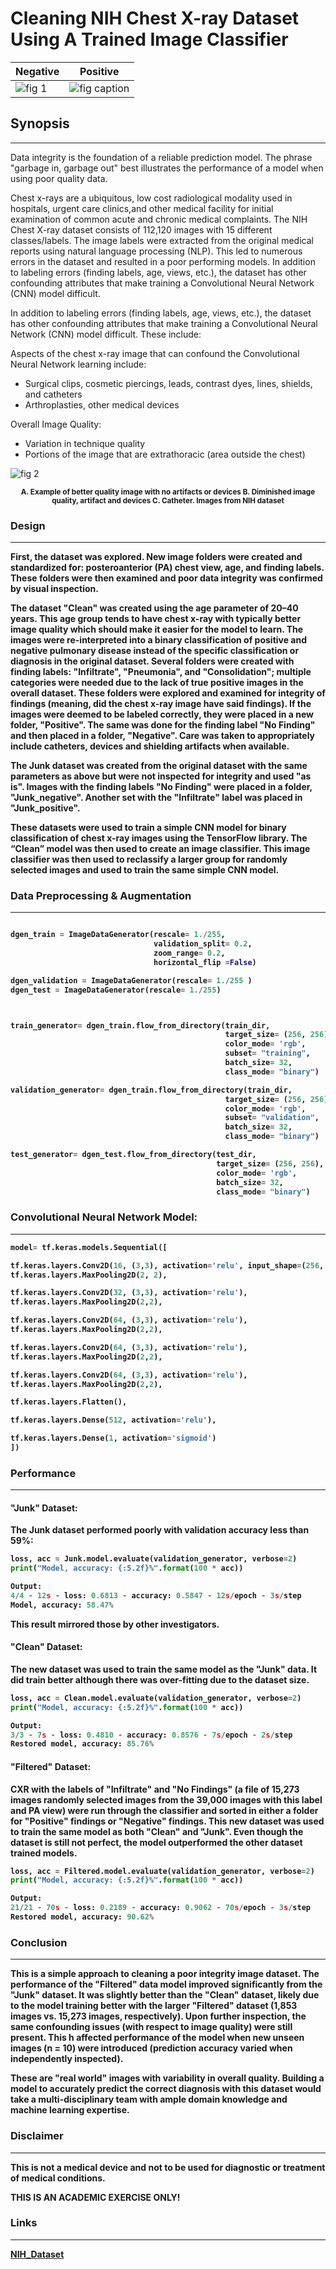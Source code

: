 [//]: <> (title)
# **Cleaning NIH Chest X-ray Dataset Using A Trained Image Classifier**




Negative  | Positive
------------- | -------------
![fig 1](https://github.com/Patrick-Frisella/Patrick-Frisella/blob/main/2.png)  | ![fig caption](https://github.com/Patrick-Frisella/Patrick-Frisella/blob/main/4.png)









## **Synopsis**
---

Data integrity is the foundation of a reliable prediction model. The phrase "garbage in, garbage out" best illustrates the performance of a model when using poor quality data.

Chest x-rays are a ubiquitous, low cost radiological modality used in hospitals, urgent care clinics,and other medical facility for initial examination of common acute and chronic medical complaints. The NIH Chest X-ray dataset consists of 112,120 images with 15 different classes/labels. The image labels were extracted from the original medical reports using natural language processing (NLP). This led to numerous errors in the dataset and resulted in a poor performing models. In addition to labeling errors (finding labels, age, views, etc.), the dataset has other confounding attributes that make training a Convolutional Neural Network (CNN) model difficult.

In addition to labeling errors (finding labels, age, views, etc.), the dataset has other confounding attributes that
make training a Convolutional Neural Network (CNN) model difficult.
These include:

Aspects of the chest x-ray image that can confound the Convolutional Neural Network learning include:
- Surgical clips, cosmetic piercings, leads, contrast dyes, lines, shields, and catheters
- Arthroplasties, other medical devices

Overall Image Quality:
- Variation in technique quality
- Portions of the image that are extrathoracic (area outside the chest)





![fig 2](https://github.com/Patrick-Frisella/Patrick-Frisella/blob/main/1_u9GAvmHcjzksFS-dHxh_9Q.png)
<figcaption align = "center"><b><sub>A. Example of better quality image with no artifacts or devices B. Diminished image quality, artifact and devices C. Catheter. Images from NIH dataset</sup></b></figcaption><b> 




### Design
---
First, the dataset was explored. New image folders were created and standardized for: posteroanterior (PA) chest view, age, and finding labels. These folders were then examined and poor data integrity was confirmed by visual inspection. 

The dataset "Clean" was created using the age parameter of 20–40 years. This age group tends to have chest x-ray with typically better image quality which should make it easier for the model to learn. The images were re-interpreted into a binary classification of positive and negative pulmonary disease instead of the specific classification or diagnosis in the original dataset. Several folders were created with finding labels: "Infiltrate", "Pneumonia", and "Consolidation"; multiple categories were needed due to the lack of true positive images in the overall dataset. These folders were explored and examined for integrity of findings (meaning, did the chest x-ray image have said findings). If the images were deemed to be labeled correctly, they were placed in a new folder, "Positive". The same was done for the finding label "No Finding" and then placed in a folder, "Negative". Care was taken to appropriately include catheters, devices and shielding artifacts when available.

The Junk dataset was created from the original dataset with the same parameters as above but were not inspected for integrity and used "as is". Images with the finding labels "No Finding" were placed in a folder, "Junk_negative". Another set with the "Infiltrate" label was placed in "Junk_positive".

These datasets were used to train a simple CNN model for binary classification of chest x-ray images using the TensorFlow library. The “Clean” model was then used to create an image classifier. This image classifier was then used to reclassify a larger group for randomly selected images and used to train the same simple CNN model.





### Data Preprocessing & Augmentation

---
``` Python

dgen_train = ImageDataGenerator(rescale= 1./255,
                                validation_split= 0.2,
                                zoom_range= 0.2,
                                horizontal_flip =False)

dgen_validation = ImageDataGenerator(rescale= 1./255 )
dgen_test = ImageDataGenerator(rescale= 1./255)



train_generator= dgen_train.flow_from_directory(train_dir,
                                                target_size= (256, 256),
                                                color_mode= 'rgb',
                                                subset= "training",
                                                batch_size= 32,
                                                class_mode= "binary")

validation_generator= dgen_train.flow_from_directory(train_dir,
                                                target_size= (256, 256),
                                                color_mode= 'rgb',
                                                subset= "validation",
                                                batch_size= 32,
                                                class_mode= "binary")

test_generator= dgen_test.flow_from_directory(test_dir,
                                              target_size= (256, 256),
                                              color_mode= 'rgb',
                                              batch_size= 32,
                                              class_mode= "binary")

```

### Convolutional Neural Network Model:

---
``` Python
model= tf.keras.models.Sequential([

tf.keras.layers.Conv2D(16, (3,3), activation='relu', input_shape=(256, 256, 3)),
tf.keras.layers.MaxPooling2D(2, 2),

tf.keras.layers.Conv2D(32, (3,3), activation='relu'),
tf.keras.layers.MaxPooling2D(2,2),

tf.keras.layers.Conv2D(64, (3,3), activation='relu'),
tf.keras.layers.MaxPooling2D(2,2),

tf.keras.layers.Conv2D(64, (3,3), activation='relu'),
tf.keras.layers.MaxPooling2D(2,2),

tf.keras.layers.Conv2D(64, (3,3), activation='relu'),
tf.keras.layers.MaxPooling2D(2,2),

tf.keras.layers.Flatten(),

tf.keras.layers.Dense(512, activation='relu'),

tf.keras.layers.Dense(1, activation='sigmoid')
])
```
### Performance

---
#### "Junk" Dataset:

The Junk dataset performed poorly with validation accuracy less than 59%:

```Python
loss, acc = Junk.model.evaluate(validation_generator, verbose=2)
print("Model, accuracy: {:5.2f}%".format(100 * acc))

Output:
4/4 - 12s - loss: 0.6813 - accuracy: 0.5847 - 12s/epoch - 3s/step
Model, accuracy: 58.47%
```


This result mirrored those by other investigators.

#### "Clean" Dataset:
The new dataset was used to train the same model as the "Junk" data. It did train better although there was over-fitting due to the dataset size.

```Python
loss, acc = Clean.model.evaluate(validation_generator, verbose=2)
print("Model, accuracy: {:5.2f}%".format(100 * acc))

Output:
3/3 - 7s - loss: 0.4810 - accuracy: 0.8576 - 7s/epoch - 2s/step
Restored model, accuracy: 85.76%
```


#### "Filtered" Dataset:
CXR with the labels of "Infiltrate" and "No Findings" (a file of 15,273 images randomly selected images from the 39,000 images
with this label and PA view) were run through the classifier and sorted in either a folder for "Positive" findings or
"Negative" findings. This new dataset was used to train the same model as both "Clean" and "Junk".
Even though the dataset is still not perfect, the model outperformed the other dataset trained models.

``` Python
loss, acc = Filtered.model.evaluate(validation_generator, verbose=2)
print("Model, accuracy: {:5.2f}%".format(100 * acc))

Output:
21/21 - 70s - loss: 0.2189 - accuracy: 0.9062 - 70s/epoch - 3s/step
Restored model, accuracy: 90.62%
```



### Conclusion

---
This is a simple approach to cleaning a poor integrity image dataset. The performance of the "Filtered" data model improved significantly from the "Junk" dataset. It was slightly better than the "Clean" dataset, likely due to the model training better with the larger "Filtered" dataset (1,853 images vs. 15,273 images, respectively). Upon further inspection, the same confounding issues (with respect to image quality) were still present. This h affected performance of the model when new unseen images (n = 10) were introduced (prediction accuracy varied when independently inspected). 

These are "real world" images with variability in overall quality.  Building a model to accurately predict the correct diagnosis with this dataset would take a multi-disciplinary team with ample domain knowledge and machine learning expertise.



### Disclaimer

---

 This is not a medical device and not to be used for diagnostic or treatment of medical conditions.

 THIS IS AN ACADEMIC EXERCISE ONLY!


### Links

---

[NIH_Dataset](https://www.kaggle.com/datasets/nih-chest-xrays/data)







